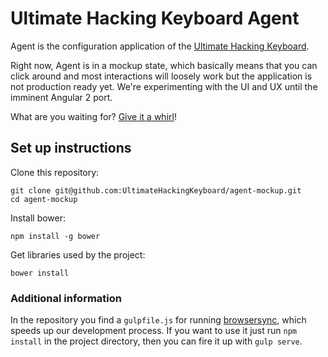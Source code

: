# Ultimate Hacking Keyboard Agent

Agent is the configuration application of the [Ultimate Hacking Keyboard](https://ultimatehackingkeyboard.com/).

Right now, Agent is in a mockup state, which basically means that you can click around and most interactions will loosely work but the application is not production ready yet. We're experimenting with the UI and UX until the imminent Angular 2 port.

What are you waiting for? [Give it a whirl](http://ultimatehackingkeyboard.github.io/agent-mockup/popup.html)!

## Set up instructions

Clone this repository:

```
git clone git@github.com:UltimateHackingKeyboard/agent-mockup.git
cd agent-mockup
```

Install bower:

```
npm install -g bower
```

Get libraries used by the project:

```
bower install
```

### Additional information

In the repository you find a `gulpfile.js` for running [browsersync](https://www.browsersync.io/), which speeds up our development process. If you want to use it just run `npm install` in the project directory, then you can fire it up with `gulp serve`.
